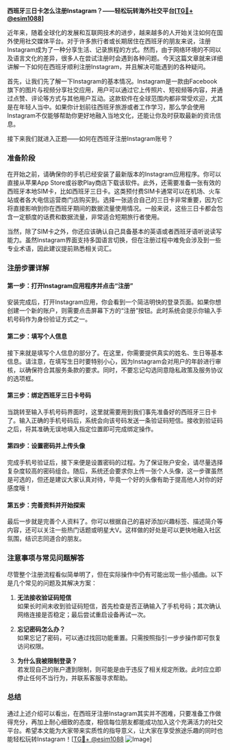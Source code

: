 **西班牙三日卡怎么注册Instagram？——轻松玩转海外社交平台[[TG💪+ @esim1088](https://t.me/s/esim1088)]**

近年来，随着全球化的发展和互联网技术的进步，越来越多的人开始关注如何在国外使用社交媒体平台。对于许多旅行者或长期居住在西班牙的朋友来说，注册Instagram成为了一种分享生活、记录旅程的方式。然而，由于网络环境的不同以及语言文化的差异，很多人在尝试注册时会遇到各种问题。今天这篇文章就来详细讲解一下如何在西班牙顺利注册Instagram，并且解决可能遇到的各种疑问。

首先，让我们先了解一下Instagram的基本情况。Instagram是一款由Facebook旗下的图片与视频分享社交应用，用户可以通过它上传照片、短视频等内容，并通过点赞、评论等方式与其他用户互动。这款软件在全球范围内都非常受欢迎，尤其是在年轻人当中。如果你计划前往西班牙旅游或者工作学习，那么学会使用Instagram不仅能够帮助你更好地融入当地文化，还能让你及时获取最新的资讯信息。

接下来我们就进入正题——如何在西班牙注册Instagram账号？

### 准备阶段

在开始之前，请确保你的手机已经安装了最新版本的Instagram应用程序。你可以直接从苹果App Store或谷歌Play商店下载该软件。此外，还需要准备一张有效的西班牙本地SIM卡，比如西班牙三日卡。这类预付费SIM卡通常可以在机场、火车站或者各大电信运营商门店购买到。选择一张适合自己的三日卡非常重要，因为它将直接影响到你在西班牙期间的数据流量使用情况。一般来说，这些三日卡都会包含一定额度的话费和数据流量，非常适合短期旅行者使用。

当然，除了SIM卡之外，你还应该确认自己具备基本的英语或者西班牙语听说读写能力。虽然Instagram界面支持多国语言切换，但在注册过程中难免会涉及到一些专业术语，因此建议提前熟悉相关词汇。

### 注册步骤详解

#### 第一步：打开Instagram应用程序并点击“注册”

安装完成后，打开Instagram应用，你会看到一个简洁明快的登录页面。如果你想创建一个新的账户，则需要点击屏幕下方的“注册”按钮。此时系统会提示你输入手机号码作为身份验证方式之一。

#### 第二步：填写个人信息

接下来就是填写个人信息的部分了。在这里，你需要提供真实的姓名、生日等基本信息。请注意，在填写生日时要特别小心，因为Instagram会对用户的年龄进行审核，以确保符合其服务条款的要求。同时，不要忘记勾选同意隐私政策及服务协议的选项框。

#### 第三步：绑定西班牙三日卡号码

当跳转至输入手机号码界面时，这里就需要用到我们事先准备好的西班牙三日卡了。输入正确的手机号码后，系统会向该号码发送一条验证码短信。接收到验证码之后，将其准确无误地填入指定位置即可完成绑定操作。

#### 第四步：设置密码并上传头像

完成手机号验证后，接下来便是设置密码的过程。为了保证账户安全，请尽量选择复杂度较高的密码组合。随后，系统还会要求你上传一张个人头像，这一步骤虽然是可选的，但还是建议大家认真对待，毕竟一个好的头像有助于提高他人对你的好感度哦！

#### 第五步：完善资料并开始探索

最后一步就是完善个人资料了。你可以根据自己的喜好添加兴趣标签、描述简介等内容，还可以关注一些热门话题或明星大V。这样做的好处是可以更快地融入社区氛围，结识志同道合的朋友。

### 注意事项与常见问题解答

尽管整个注册流程看似简单明了，但在实际操作中仍有可能出现一些小插曲。以下是几个常见的问题及其解决方案：

1. **无法接收验证码短信**  
   如果长时间未收到验证码短信，首先检查是否正确输入了手机号码；其次确认网络连接是否稳定；最后尝试重启设备再试一次。

2. **忘记密码怎么办？**  
   如果忘记了密码，可以通过找回功能重置。只需按照指引一步步操作即可恢复访问权限。

3. **为什么我被限制登录？**  
   若发现自己的账户遭到限制，则可能是由于违反了相关规定所致。此时应立即停止任何不当行为，并联系客服寻求帮助。

### 总结

通过上述介绍可以看出，在西班牙注册Instagram其实并不困难，只要准备工作做得充分，再加上耐心细致的态度，相信每位朋友都能成功加入这个充满活力的社交平台。希望本文能为大家带来实质性的指导意义，让大家在享受旅途乐趣的同时也能轻松玩转Instagram！[[TG💪+ @esim1088](https://t.me/s/esim1088) ![Image](https://i.postimg.cc/4NQfJmqS/Snipaste-2025-05-13-00-14-12.png)]